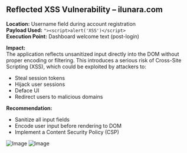 ## Reflected XSS Vulnerability – ilunara.com

**Location:** Username field during account registration  
**Payload Used:** `"><script>alert('XSS')</script>`  
**Execution Point:** Dashboard welcome text (post-login)

**Impact:**  
The application reflects unsanitized input directly into the DOM without proper encoding or filtering. This introduces a serious risk of Cross-Site Scripting (XSS), which could be exploited by attackers to:
- Steal session tokens
- Hijack user sessions
- Deface UI
- Redirect users to malicious domains

**Recommendation:**  
- Sanitize all input fields
- Encode user input before rendering to DOM
- Implement a Content Security Policy (CSP)

![Image](https://github.com/user-attachments/assets/31b64d8f-e331-41cd-9edb-e4c11d7a79bc)
![Image](https://github.com/user-attachments/assets/3333d55c-31f2-4343-b56b-3d9635a8a5c4)

